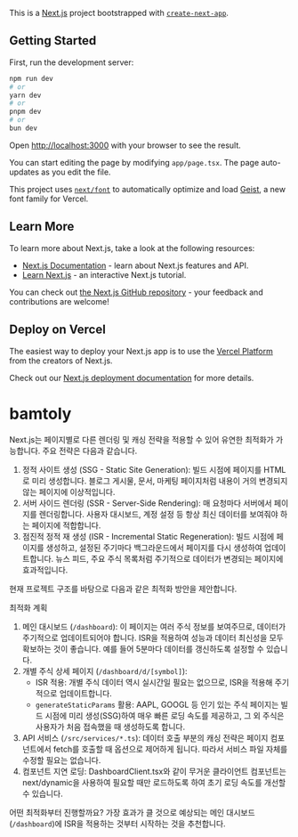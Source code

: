 This is a [Next.js](https://nextjs.org) project bootstrapped with [`create-next-app`](https://nextjs.org/docs/app/api-reference/cli/create-next-app).

## Getting Started

First, run the development server:

```bash
npm run dev
# or
yarn dev
# or
pnpm dev
# or
bun dev
```

Open [http://localhost:3000](http://localhost:3000) with your browser to see the result.

You can start editing the page by modifying `app/page.tsx`. The page auto-updates as you edit the file.

This project uses [`next/font`](https://nextjs.org/docs/app/building-your-application/optimizing/fonts) to automatically optimize and load [Geist](https://vercel.com/font), a new font family for Vercel.

## Learn More

To learn more about Next.js, take a look at the following resources:

- [Next.js Documentation](https://nextjs.org/docs) - learn about Next.js features and API.
- [Learn Next.js](https://nextjs.org/learn) - an interactive Next.js tutorial.

You can check out [the Next.js GitHub repository](https://github.com/vercel/next.js) - your feedback and contributions are welcome!

## Deploy on Vercel

The easiest way to deploy your Next.js app is to use the [Vercel Platform](https://vercel.com/new?utm_medium=default-template&filter=next.js&utm_source=create-next-app&utm_campaign=create-next-app-readme) from the creators of Next.js.

Check out our [Next.js deployment documentation](https://nextjs.org/docs/app/building-your-application/deploying) for more details.

# bamtoly

Next.js는 페이지별로 다른 렌더링 및 캐싱 전략을 적용할 수 있어 유연한 최적화가 가능합니다. 주요 전략은 다음과 같습니다.

1.  정적 사이트 생성 (SSG - Static Site Generation): 빌드 시점에 페이지를 HTML로 미리 생성합니다. 블로그 게시물, 문서, 마케팅 페이지처럼 내용이 거의 변경되지 않는 페이지에
    이상적입니다.
2.  서버 사이드 렌더링 (SSR - Server-Side Rendering): 매 요청마다 서버에서 페이지를 렌더링합니다. 사용자 대시보드, 계정 설정 등 항상 최신 데이터를 보여줘야 하는 페이지에
    적합합니다.
3.  점진적 정적 재 생성 (ISR - Incremental Static Regeneration): 빌드 시점에 페이지를 생성하고, 설정된 주기마다 백그라운드에서 페이지를 다시 생성하여 업데이트합니다. 뉴스 피드,
    주요 주식 목록처럼 주기적으로 데이터가 변경되는 페이지에 효과적입니다.

현재 프로젝트 구조를 바탕으로 다음과 같은 최적화 방안을 제안합니다.

최적화 계획

1.  메인 대시보드 (`/dashboard`): 이 페이지는 여러 주식 정보를 보여주므로, 데이터가 주기적으로 업데이트되어야 합니다. ISR을 적용하여 성능과 데이터 최신성을 모두 확보하는 것이
    좋습니다. 예를 들어 5분마다 데이터를 갱신하도록 설정할 수 있습니다.
2.  개별 주식 상세 페이지 (`/dashboard/d/[symbol]`):
    - ISR 적용: 개별 주식 데이터 역시 실시간일 필요는 없으므로, ISR을 적용해 주기적으로 업데이트합니다.
    - `generateStaticParams` 활용: AAPL, GOOGL 등 인기 있는 주식 페이지는 빌드 시점에 미리 생성(SSG)하여 매우 빠른 로딩 속도를 제공하고, 그 외 주식은 사용자가 처음 접속했을 때
      생성하도록 합니다.
3.  API 서비스 (`/src/services/*.ts`): 데이터 호출 부분의 캐싱 전략은 페이지 컴포넌트에서 fetch를 호출할 때 옵션으로 제어하게 됩니다. 따라서 서비스 파일 자체를 수정할 필요는
    없습니다.
4.  컴포넌트 지연 로딩: DashboardClient.tsx와 같이 무거운 클라이언트 컴포넌트는 next/dynamic을 사용하여 필요할 때만 로드하도록 하여 초기 로딩 속도를 개선할 수 있습니다.

어떤 최적화부터 진행할까요? 가장 효과가 클 것으로 예상되는 메인 대시보드(`/dashboard`)에 ISR을 적용하는 것부터 시작하는 것을 추천합니다.

